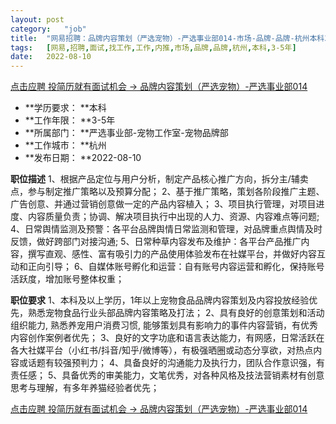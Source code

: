 ```yaml
---
layout:	post
category:	"job"
title:	"网易招聘：品牌内容策划（严选宠物）-严选事业部014-市场-品牌-品牌-杭州本科3-5年"
tags:	[网易,招聘,面试,找工作,工作,内推,市场,品牌,品牌,杭州,本科,3-5年]
date:	2022-08-10
---
```


[点击应聘 投简历就有面试机会 -> 品牌内容策划（严选宠物）-严选事业部014](http://mobile.bole.netease.com/bole/boleDetail?id=41559&employeeId=346f03c3cda5f04c&key=all)



- **学历要求： **本科
- **工作年限： **3-5年
- **所属部门： **严选事业部-宠物工作室-宠物品牌部
- **工作城市： **杭州
- **发布日期： **2022-08-10



**职位描述**
1、根据产品定位与用户分析，制定产品核心推广方向，拆分主/辅卖点，参与制定推广策略以及预算分配； 
2、基于推广策略，策划各阶段推广主题、广告创意、并通过营销创意做一定的产品内容植入；
3、项目执行管理，对项目进度、内容质量负责；协调、解决项目执行中出现的人力、资源、内容难点等问题;
4、日常舆情监测及预警：各平台品牌舆情日常监测和管理，对品牌重点舆情及时反馈，做好跨部门对接沟通;
5、日常种草内容发布及维护：各平台产品推广内容，撰写直观、感性、富有吸引力的产品使用体验发布在社媒平台，并做好内容互动和正向引导；
6、自媒体账号孵化和运营：自有账号内容运营和孵化，保持账号活跃度，增加账号整体权重；



**职位要求**
1、本科及以上学历，1年以上宠物食品品牌内容策划及内容投放经验优先，熟悉宠物食品行业头部品牌内容策略及打法；
2、具有良好的创意策划和活动组织能力, 熟悉养宠用户消费习惯, 能够策划具有影响力的事件内容营销，有优秀内容创作案例者优先；
3、良好的文字功底和语言表达能力，有网感，日常活跃在各大社媒平台（小红书/抖音/知乎/微博等），有极强晒圈或动态分享欲，对热点内容或话题有较强预判力； 
4、具备良好的沟通能力及执行力，团队合作意识强，有责任感； 
5、具备优秀的审美能力，文笔优秀，对各种风格及技法营销素材有创意思考与理解，有多年养猫经验者优先；



[点击应聘 投简历就有面试机会 -> 品牌内容策划（严选宠物）-严选事业部014](http://mobile.bole.netease.com/bole/boleDetail?id=41559&employeeId=346f03c3cda5f04c&key=all)